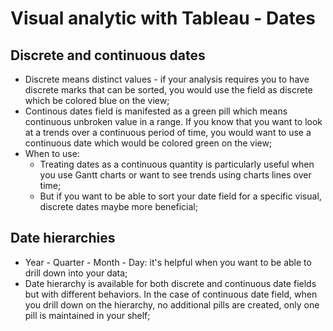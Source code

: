 # Visual analytic with Tableau - Dates

## Discrete and continuous dates
- Discrete means distinct values - if your analysis requires you to have discrete marks that can be sorted, you would use the field as discrete which be colored blue on the view; 
- Continous dates field is manifested as a green pill which means continuous unbroken value in a range. If you know that you want to look at a trends over a continuous period of time, you would want to use a continuous date which would be colored green on the view;
- When to use: 
  - Treating dates as a continuous quantity is particularly useful when you use Gantt charts or want to see trends using charts lines over time; 
  - But if you want to be able to sort your date field for a specific visual, discrete dates maybe more beneficial;  

## Date hierarchies
- Year - Quarter - Month - Day: it's helpful when you want to be able to drill down into your data;
- Date hierarchy is available for both discrete and continuous date fields but with different behaviors. In the case of continuous date field, when you drill down on the hierarchy, no additional pills are created, only one pill is maintained in your shelf;